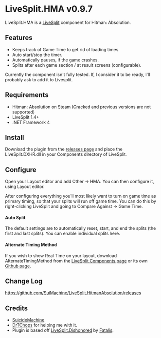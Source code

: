 ﻿LiveSplit.HMA v0.9.7
=====================

LiveSplit.HMA is a [LiveSplit](http://livesplit.org/) component for Hitman: Absolution.

Features
--------
  * Keeps track of Game Time to get rid of loading times.
  * Auto start/stop the timer.
  * Automatically pauses, if the game crashes.
  * Splits after each game section / at result screens (configurable).
  
Currently the component isn't fully tested. If, I consider it to be ready, I'll probably ask to add it to Livesplit.

Requirements
------------

  * Hitman: Absolution on Steam (Cracked and previous versions are not supported)
  * LiveSplit 1.4+
  * .NET Framework 4
  

Install
-------
Download the plugin from the [releases page](https://github.com/SuiMachine/LiveSplit.HitmanAbsolution/releases) and place the LiveSplit.DXHR.dll in your Components directory of LiveSplit.

Configure
---------
Open your Layout editor and add Other -> HMA. You can then configure it, using Layout editor.

After configuring everything you'll most likely want to turn on game time as primary timing, so that your splits will run off game time. You can do this by right-clicking LiveSplit and going to Compare Against -> Game Time.

#### Auto Split
The default settings are to automatically reset, start, and end the splits (the first and last splits). You can enable individual splits here.

#### Alternate Timing Method
If you wish to show Real Time on your layout, download AlternateTimingMethod from the [LiveSplit Components page](http://livesplit.org/components/) or its own [Github page](https://github.com/Dalet/LiveSplit.AlternateTimingMethod/releases).

Change Log
----------
https://github.com/SuiMachine/LiveSplit.HitmanAbsolution/releases

Credits
-------
  * [SuicideMachine](http://twitch.tv/suicidemachine)
  * [DrTChops](http://twitch.tv/drtchops) for helping me with it.
  * Plugin is based off [LiveSplit.Dishonored](https://github.com/fatalis/LiveSplit.Dishonored) by [Fatalis](http://twitch.tv/fatalis_).

